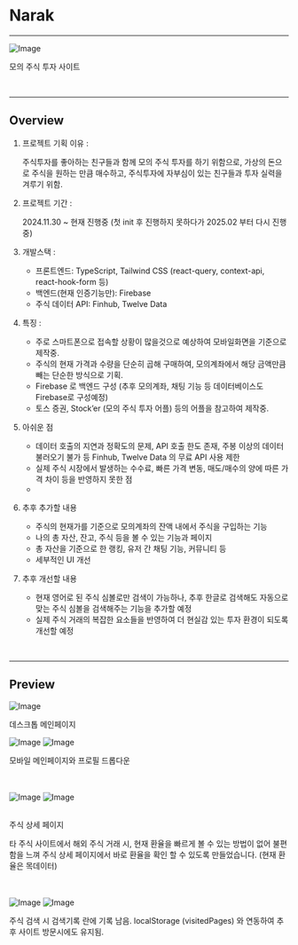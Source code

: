# Narak

---

<img src="https://github.com/user-attachments/assets/97164746-8320-438c-821f-f98f56b10330" alt="Image" />

모의 주식 투자 사이트

<br/>

---

## Overview

1. 프로젝트 기획 이유 :
    
    주식투자를 좋아하는 친구들과 함께 모의 주식 투자를 하기 위함으로, 가상의 돈으로 주식을 원하는 만큼 매수하고, 주식투자에 자부심이 있는 친구들과 투자 실력을 겨루기 위함.
   
    
3. 프로젝트 기간 :
    
    2024.11.30 ~ 현재 진행중 (첫 init 후 진행하지 못하다가 2025.02 부터 다시 진행중)
   
    
5. 개발스택 :
    - 프론트엔드: TypeScript, Tailwind CSS (react-query, context-api, react-hook-form 등)
    - 백엔드(현재 인증기능만): Firebase
    - 주식 데이터 API: Finhub, Twelve Data
      
6. 특징 :
    - 주로 스마트폰으로 접속할 상황이 많을것으로 예상하여 모바일화면을 기준으로 제작중.
    - 주식의 현재 가격과 수량을 단순히 곱해 구매하여, 모의계좌에서 해당 금액만큼 빼는 단순한 방식으로 기획.
    - Firebase 로 백엔드 구성 (추후 모의계좌, 채팅 기능 등 데이터베이스도 Firebase로 구성예정)
    - 토스 증권, Stock’er (모의 주식 투자 어플) 등의 어플을 참고하여 제작중.
      
7. 아쉬운 점
    - 데이터 호출의 지연과 정확도의 문제, API 호출 한도 존재, 주봉 이상의 데이터 불러오기 불가 등 Finhub, Twelve Data 의 무료 API 사용 제한
    - 실제 주식 시장에서 발생하는 수수료, 빠른 가격 변동, 매도/매수의 양에 따른 가격 차이 등을 반영하지 못한 점
    - 
8. 추후 추가할 내용
    - 주식의 현재가를 기준으로 모의계좌의 잔액 내에서 주식을 구입하는 기능
    - 나의 총 자산, 잔고, 주식 등을 볼 수 있는 기능과 페이지
    - 총 자산을 기준으로 한 랭킹, 유저 간 채팅 기능, 커뮤니티 등
    - 세부적인 UI 개선
      
9. 추후 개선할 내용
    - 현재 영어로 된 주식 심볼로만 검색이 가능하나, 추후 한글로 검색해도 자동으로 맞는 주식 심볼을 검색해주는 기능을 추가할 예정
    - 실제 주식 거래의 복잡한 요소들을 반영하여 더 현실감 있는 투자 환경이 되도록 개선할 예정

<br/>

---

## Preview

<img src="https://github.com/user-attachments/assets/26a8507d-63ae-44c9-9502-eee1ea89ef56" alt="Image" />

데스크톱 메인페이지

<p float="left">
  <img src="https://github.com/user-attachments/assets/97164746-8320-438c-821f-f98f56b10330" alt="Image" />
  <img src="https://github.com/user-attachments/assets/e5e0220c-b8f0-44d2-b24a-2e4d511f6173" alt="Image" />
</p>



모바일 메인페이지와 프로필 드롭다운

<br/>
<br/>

<img src="https://github.com/user-attachments/assets/d18c3c98-7a88-464d-92d2-65731648a6db" alt="Image" />
<img src="https://github.com/user-attachments/assets/a490879e-3929-47fa-8d36-19591fa31c15" alt="Image" />

<br/>
<br/>

주식 상세 페이지

타 주식 사이트에서 해외 주식 거래 시, 현재 환율을 빠르게 볼 수 있는 방법이 없어 불편함을 느껴 주식 상세 페이지에서 바로 환율을 확인 할 수 있도록 만들었습니다. (현재 환율은 목데이터)

<br/>
<br/>

<img src="https://github.com/user-attachments/assets/fa601692-5172-466b-8416-4961ab5d838a" alt="Image" />
<img src="https://github.com/user-attachments/assets/69dc39fb-7658-4dfd-ac74-1d9b0427a3cc" alt="Image" />

주식 검색 시 검색기록 란에 기록 남음. localStorage (visitedPages) 와 연동하여 추후 사이트 방문시에도 유지됨.
